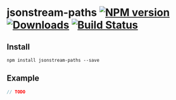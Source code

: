 # jsonstream-paths [![NPM version][npm-image]][npm-url] [![Downloads][downloads-image]][npm-url] [![Build Status][travis-image]][travis-url]


## Install

```
npm install jsonstream-paths --save
```

## Example

```js
// TODO
```

[downloads-image]: http://img.shields.io/npm/dm/jsonstream-paths.svg
[npm-url]: https://npmjs.org/package/jsonstream-paths
[npm-image]: http://img.shields.io/npm/v/jsonstream-paths.svg

[travis-url]: https://travis-ci.org/contra/jsonstream-paths
[travis-image]: https://travis-ci.org/contra/jsonstream-paths.png?branch=master
